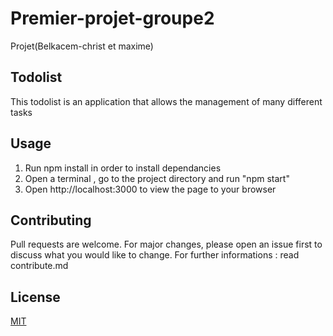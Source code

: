 # Premier-projet-groupe2
Projet(Belkacem-christ et maxime)


## Todolist

This todolist is an application that allows the management of many different tasks 


## Usage

1. Run npm install in order to install dependancies
1. Open a terminal , go to the project directory and run "npm start"
2. Open  http://localhost:3000 to view the page to your browser

## Contributing
Pull requests are welcome. For major changes, please open an issue first to discuss what you would like to change.
For further informations : read contribute.md

## License
[MIT](https://choosealicense.com/licenses/mit/)
